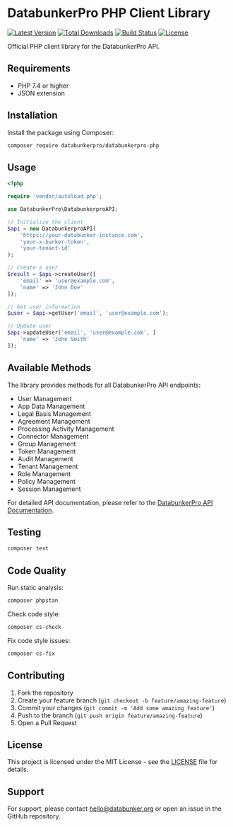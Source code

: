 # DatabunkerPro PHP Client Library

[![Latest Version](https://img.shields.io/packagist/v/databunkerpro/databunkerpro-php.svg?style=flat-square)](https://packagist.org/packages/databunkerpro/databunkerpro-php)
[![Total Downloads](https://img.shields.io/packagist/dt/databunkerpro/databunkerpro-php.svg?style=flat-square)](https://packagist.org/packages/databunkerpro/databunkerpro-php)
[![Build Status](https://github.com/databunkerpro/databunkerpro-php/actions/workflows/ci.yml/badge.svg)](https://github.com/databunkerpro/databunkerpro-php/actions)
[![License](https://img.shields.io/packagist/l/databunkerpro/databunkerpro-php.svg?style=flat-square)](https://packagist.org/packages/databunkerpro/databunkerpro-php)

Official PHP client library for the DatabunkerPro API.

## Requirements

- PHP 7.4 or higher
- JSON extension

## Installation

Install the package using Composer:

```bash
composer require databunkerpro/databunkerpro-php
```

## Usage

```php
<?php

require 'vendor/autoload.php';

use DatabunkerPro\DatabunkerproAPI;

// Initialize the client
$api = new DatabunkerproAPI(
    'https://your-databunker-instance.com',
    'your-x-bunker-token',
    'your-tenant-id'
);

// Create a user
$result = $api->createUser([
    'email' => 'user@example.com',
    'name' => 'John Doe'
]);

// Get user information
$user = $api->getUser('email', 'user@example.com');

// Update user
$api->updateUser('email', 'user@example.com', [
    'name' => 'John Smith'
]);
```

## Available Methods

The library provides methods for all DatabunkerPro API endpoints:

- User Management
- App Data Management
- Legal Basis Management
- Agreement Management
- Processing Activity Management
- Connector Management
- Group Management
- Token Management
- Audit Management
- Tenant Management
- Role Management
- Policy Management
- Session Management

For detailed API documentation, please refer to the [DatabunkerPro API Documentation](https://databunker.org/databunker-pro-docs/introduction/).

## Testing

```bash
composer test
```

## Code Quality

Run static analysis:

```bash
composer phpstan
```

Check code style:

```bash
composer cs-check
```

Fix code style issues:

```bash
composer cs-fix
```

## Contributing

1. Fork the repository
2. Create your feature branch (`git checkout -b feature/amazing-feature`)
3. Commit your changes (`git commit -m 'Add some amazing feature'`)
4. Push to the branch (`git push origin feature/amazing-feature`)
5. Open a Pull Request

## License

This project is licensed under the MIT License - see the [LICENSE](LICENSE) file for details.

## Support

For support, please contact hello@databunker.org or open an issue in the GitHub repository.
